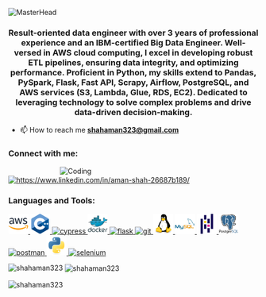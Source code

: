 ![MasterHead](https://media.licdn.com/dms/image/v2/D4D16AQE7TrxrCS5GkA/profile-displaybackgroundimage-shrink_350_1400/profile-displaybackgroundimage-shrink_350_1400/0/1670079462255?e=1734566400&v=beta&t=VzIZ7YAhlUhivEOVDkBBo2S4rU4e1F8d_8_6la89RVU)
<h3 align="center">Result-oriented data engineer with over 3 years of professional experience and an IBM-certified Big Data Engineer. Well-versed in AWS cloud computing, I excel in developing robust ETL pipelines, ensuring data integrity, and optimizing performance. Proficient in Python, my skills extend to Pandas, PySpark, Flask, Fast API, Scrapy, Airflow, PostgreSQL, and AWS services (S3, Lambda, Glue, RDS, EC2). Dedicated to leveraging technology to solve complex problems and drive data-driven decision-making.</h3>

- 📫 How to reach me **shahaman323@gmail.com**

<h3 align="left">Connect with me:</h3>
<img align="right" alt="Coding" width="400" src="https://static.vecteezy.com/system/resources/thumbnails/044/448/949/small/cartoon-character-with-the-desk-working-concept-illustration-free-png.png">



<p align="left">
<a href="https://linkedin.com/in/https://www.linkedin.com/in/aman-shah-26687b189/" target="blank"><img align="center" src="https://raw.githubusercontent.com/rahuldkjain/github-profile-readme-generator/master/src/images/icons/Social/linked-in-alt.svg" alt="https://www.linkedin.com/in/aman-shah-26687b189/" height="30" width="40" /></a>
</p>

<h3 align="left">Languages and Tools:</h3>
<p align="left"> <a href="https://aws.amazon.com" target="_blank" rel="noreferrer"> <img src="https://raw.githubusercontent.com/devicons/devicon/master/icons/amazonwebservices/amazonwebservices-original-wordmark.svg" alt="aws" width="40" height="40"/> </a> <a href="https://www.w3schools.com/cpp/" target="_blank" rel="noreferrer"> <img src="https://raw.githubusercontent.com/devicons/devicon/master/icons/cplusplus/cplusplus-original.svg" alt="cplusplus" width="40" height="40"/> </a> <a href="https://www.cypress.io" target="_blank" rel="noreferrer"> <img src="https://raw.githubusercontent.com/simple-icons/simple-icons/6e46ec1fc23b60c8fd0d2f2ff46db82e16dbd75f/icons/cypress.svg" alt="cypress" width="40" height="40"/> </a> <a href="https://www.docker.com/" target="_blank" rel="noreferrer"> <img src="https://raw.githubusercontent.com/devicons/devicon/master/icons/docker/docker-original-wordmark.svg" alt="docker" width="40" height="40"/> </a> <a href="https://flask.palletsprojects.com/" target="_blank" rel="noreferrer"> <img src="https://www.vectorlogo.zone/logos/pocoo_flask/pocoo_flask-icon.svg" alt="flask" width="40" height="40"/> </a> <a href="https://git-scm.com/" target="_blank" rel="noreferrer"> <img src="https://www.vectorlogo.zone/logos/git-scm/git-scm-icon.svg" alt="git" width="40" height="40"/> </a> <a href="https://www.linux.org/" target="_blank" rel="noreferrer"> <img src="https://raw.githubusercontent.com/devicons/devicon/master/icons/linux/linux-original.svg" alt="linux" width="40" height="40"/> </a> <a href="https://www.mysql.com/" target="_blank" rel="noreferrer"> <img src="https://raw.githubusercontent.com/devicons/devicon/master/icons/mysql/mysql-original-wordmark.svg" alt="mysql" width="40" height="40"/> </a> <a href="https://pandas.pydata.org/" target="_blank" rel="noreferrer"> <img src="https://raw.githubusercontent.com/devicons/devicon/2ae2a900d2f041da66e950e4d48052658d850630/icons/pandas/pandas-original.svg" alt="pandas" width="40" height="40"/> </a> <a href="https://www.postgresql.org" target="_blank" rel="noreferrer"> <img src="https://raw.githubusercontent.com/devicons/devicon/master/icons/postgresql/postgresql-original-wordmark.svg" alt="postgresql" width="40" height="40"/> </a> <a href="https://postman.com" target="_blank" rel="noreferrer"> <img src="https://www.vectorlogo.zone/logos/getpostman/getpostman-icon.svg" alt="postman" width="40" height="40"/> </a> <a href="https://www.python.org" target="_blank" rel="noreferrer"> <img src="https://raw.githubusercontent.com/devicons/devicon/master/icons/python/python-original.svg" alt="python" width="40" height="40"/> </a> <a href="https://www.selenium.dev" target="_blank" rel="noreferrer"> <img src="https://raw.githubusercontent.com/detain/svg-logos/780f25886640cef088af994181646db2f6b1a3f8/svg/selenium-logo.svg" alt="selenium" width="40" height="40"/> </a> </p>

<p><img align="left" src="https://github-readme-stats.vercel.app/api/top-langs?username=shahaman323&show_icons=true&locale=en&layout=compact" alt="shahaman323" /></p>

<p>&nbsp;<img align="center" src="https://github-readme-stats.vercel.app/api?username=shahaman323&show_icons=true&locale=en" alt="shahaman323" /></p>

<p><img align="center" src="https://github-readme-streak-stats.herokuapp.com/?user=shahaman323&" alt="shahaman323" /></p>
